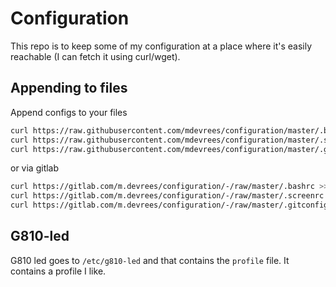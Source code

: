 # Configuration
This repo is to keep some of my configuration at a place where it's easily reachable (I can fetch it using curl/wget).
## Appending to files
Append configs to your files
```bash
curl https://raw.githubusercontent.com/mdevrees/configuration/master/.bashrc >> ~/.bashrc
curl https://raw.githubusercontent.com/mdevrees/configuration/master/.screenrc >> ~/.screenrc
curl https://raw.githubusercontent.com/mdevrees/configuration/master/.gitconfig >> ~/.gitconfig
```

or via gitlab
```bash
curl https://gitlab.com/m.devrees/configuration/-/raw/master/.bashrc >> ~/.bashrc
curl https://gitlab.com/m.devrees/configuration/-/raw/master/.screenrc >> ~/.screenrc
curl https://gitlab.com/m.devrees/configuration/-/raw/master/.gitconfig >> ~/.gitconfig

```
## G810-led
G810 led goes to `/etc/g810-led` and that contains the `profile` file. It contains a profile I like.

